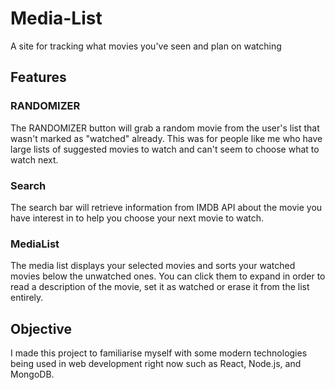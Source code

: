 # Media-List
A site for tracking what movies you've seen and plan on watching

## Features

### RANDOMIZER
The RANDOMIZER button will grab a random movie from the user's list that wasn't marked as "watched" already. This was for people like me who have large lists of
suggested movies to watch and can't seem to choose what to watch next.

### Search
The search bar will retrieve information from IMDB API about the movie you have interest in to help you choose your next movie to watch.

### MediaList
The media list displays your selected movies and sorts your watched movies below the unwatched ones. You can click them to expand in order to read a description of the
movie, set it as watched or erase it from the list entirely.

## Objective
I made this project to familiarise myself with some modern technologies being used in web development right now such as React, Node.js, and MongoDB.

